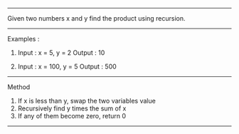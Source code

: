----------------------------------------------------------------------------------------

Given two numbers x and y find the product using recursion.

----------------------------------------------------------------------------------------

Examples : 

1. Input : x = 5, y = 2
Output : 10

2. Input : x = 100, y = 5
Output : 500

----------------------------------------------------------------------------------------

Method 
1) If x is less than y, swap the two variables value 
2) Recursively find y times the sum of x 
3) If any of them become zero, return 0 

----------------------------------------------------------------------------------------